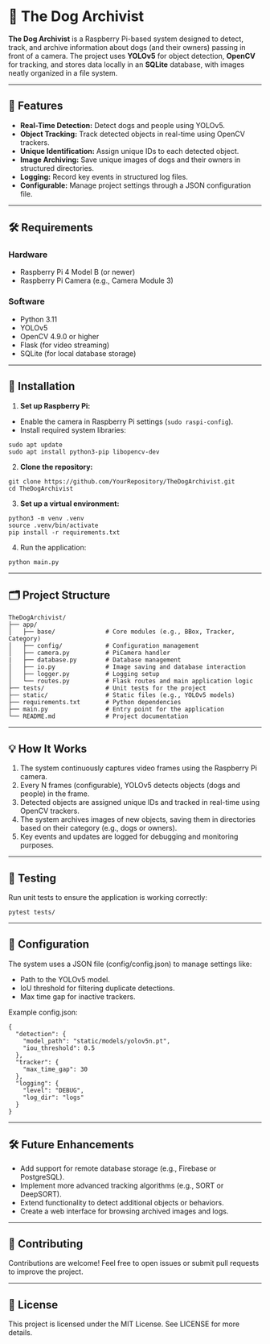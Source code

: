 # 🐶 The Dog Archivist
**The Dog Archivist** is a Raspberry Pi-based system designed to detect, track, and archive information about dogs (and their owners) passing in front of a camera. The project uses **YOLOv5** for object detection, **OpenCV** for tracking, and stores data locally in an **SQLite** database, with images neatly organized in a file system.

---
## 📑 Features
- **Real-Time Detection:** Detect dogs and people using YOLOv5.
- **Object Tracking:** Track detected objects in real-time using OpenCV trackers.
- **Unique Identification:** Assign unique IDs to each detected object.
- **Image Archiving:** Save unique images of dogs and their owners in structured directories.
- **Logging:** Record key events in structured log files.
- **Configurable:** Manage project settings through a JSON configuration file.

---
## 🛠️ Requirements
### Hardware
- Raspberry Pi 4 Model B (or newer)
- Raspberry Pi Camera (e.g., Camera Module 3)
### Software
- Python 3.11
- YOLOv5
- OpenCV 4.9.0 or higher
- Flask (for video streaming)
- SQLite (for local database storage)

---
## 🚀 Installation
1. **Set up Raspberry Pi:**
- Enable the camera in Raspberry Pi settings (`sudo raspi-config`).
- Install required system libraries:
```
sudo apt update
sudo apt install python3-pip libopencv-dev
```
2. **Clone the repository:**

```
git clone https://github.com/YourRepository/TheDogArchivist.git
cd TheDogArchivist
```
3. **Set up a virtual environment:**
```
python3 -m venv .venv
source .venv/bin/activate
pip install -r requirements.txt
```
4. Run the application:
```
python main.py
```

---
## 🗂️ Project Structure
```
TheDogArchivist/
├── app/
│   ├── base/              # Core modules (e.g., BBox, Tracker, Category)
│   ├── config/            # Configuration management
│   ├── camera.py          # PiCamera handler
|   ├── database.py        # Database management
│   ├── io.py              # Image saving and database interaction
│   ├── logger.py          # Logging setup
│   └── routes.py          # Flask routes and main application logic
├── tests/                 # Unit tests for the project
├── static/                # Static files (e.g., YOLOv5 models)
├── requirements.txt       # Python dependencies
├── main.py                # Entry point for the application
└── README.md              # Project documentation
```

---
## 💡 How It Works
1. The system continuously captures video frames using the Raspberry Pi camera.
2. Every N frames (configurable), YOLOv5 detects objects (dogs and people) in the frame.
3. Detected objects are assigned unique IDs and tracked in real-time using OpenCV trackers.
4. The system archives images of new objects, saving them in directories based on their category (e.g., dogs or owners).
5. Key events and updates are logged for debugging and monitoring purposes.

---
## 🧪 Testing
Run unit tests to ensure the application is working correctly:
```
pytest tests/
```

---
## 📖 Configuration
The system uses a JSON file (config/config.json) to manage settings like:

- Path to the YOLOv5 model.
- IoU threshold for filtering duplicate detections.
- Max time gap for inactive trackers.

Example config.json:

```
{
  "detection": {
    "model_path": "static/models/yolov5n.pt",
    "iou_threshold": 0.5
  },
  "tracker": {
    "max_time_gap": 30
  },
  "logging": {
    "level": "DEBUG",
    "log_dir": "logs"
  }
}
```

---
## 🛠️ Future Enhancements
- Add support for remote database storage (e.g., Firebase or PostgreSQL).
- Implement more advanced tracking algorithms (e.g., SORT or DeepSORT).
- Extend functionality to detect additional objects or behaviors.
- Create a web interface for browsing archived images and logs.

---
## 🤝 Contributing
Contributions are welcome! Feel free to open issues or submit pull requests to improve the project.

---
## 📜 License
This project is licensed under the MIT License. See LICENSE for more details.